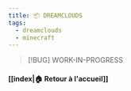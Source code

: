 ```yaml
---
title: 📦 DREAMCLOUDS
tags:
  - dreamclouds
  - minecraft
---
```


> [!BUG] WORK-IN-PROGRESS

#### [[index|🏠 Retour à l'accueil]]